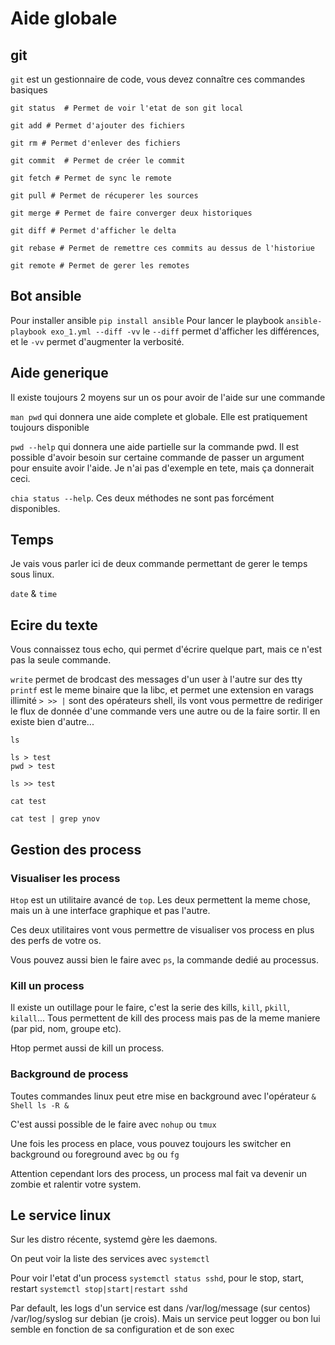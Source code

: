 # Aide globale

## git

``git`` est un gestionnaire de code, vous devez connaître ces commandes basiques

````Shell
git status  # Permet de voir l'etat de son git local

git add # Permet d'ajouter des fichiers

git rm # Permet d'enlever des fichiers

git commit  # Permet de créer le commit

git fetch # Permet de sync le remote

git pull # Permet de récuperer les sources

git merge # Permet de faire converger deux historiques

git diff # Permet d'afficher le delta

git rebase # Permet de remettre ces commits au dessus de l'historiue

git remote # Permet de gerer les remotes
````

## Bot ansible
Pour installer ansible ```pip install ansible```
Pour lancer le playbook ``ansible-playbook exo_1.yml --diff -vv`` le ``--diff`` permet d'afficher les différences, et le ``-vv`` permet d'augmenter la verbosité.


## Aide generique

Il existe toujours 2 moyens sur un os pour avoir de l'aide sur une commande

``man pwd`` qui donnera une aide complete et globale. Elle est pratiquement toujours disponible

``pwd --help`` qui donnera une aide partielle sur la commande pwd. Il est possible d'avoir besoin sur certaine commande de passer un argument pour ensuite avoir l'aide. Je n'ai pas d'exemple en tete, mais ça donnerait ceci.

``chia status --help``. Ces deux méthodes ne sont pas forcément disponibles.

## Temps

Je vais vous parler ici de deux commande permettant de gerer le temps sous linux.

``date`` & ``time``

## Ecire du texte

Vous connaissez tous echo, qui permet d'écrire quelque part, mais ce n'est pas la seule commande.

``write`` permet de brodcast des messages d'un user à l'autre sur des tty
``printf`` est le meme binaire que la libc, et permet une extension en varags illimité
``> >> |`` sont des opérateurs shell, ils vont vous permettre de rediriger le flux de donnée d'une commande vers une autre ou de la faire sortir.
Il en existe bien d'autre...

`````shell
ls

ls > test
pwd > test

ls >> test

cat test

cat test | grep ynov
`````

## Gestion des process

### Visualiser les process
``Htop`` est un utilitaire avancé de ``top``. Les deux permettent la meme chose, mais un à une interface graphique et pas l'autre.

Ces deux utilitaires vont vous permettre de visualiser vos process en plus des perfs de votre os.

Vous pouvez aussi bien le faire avec ``ps``, la commande dedié au processus.

### Kill un process

Il existe un outillage pour le faire, c'est la serie des kills, ``kill``, ``pkill``, ``kilall``...
Tous permettent de kill des process mais pas de la meme maniere (par pid, nom, groupe etc).

Htop permet aussi de kill un process.


### Background de process

Toutes commandes linux peut etre mise en background avec l'opérateur ``&``
``Shell
ls -R &
``

C'est aussi possible de le faire avec ``nohup`` ou ``tmux``

Une fois les process en place, vous pouvez toujours les switcher en background ou foreground avec ``bg`` ou ``fg``

Attention cependant lors des process, un process mal fait va devenir un zombie et ralentir votre system.



## Le service linux

Sur les distro récente, systemd gère les daemons.

On peut voir la liste des services avec ````systemctl````

Pour voir l'etat d'un process ````systemctl status sshd````, pour le stop, start, restart ``systemctl stop|start|restart sshd``

Par default, les logs d'un service est dans /var/log/message (sur centos) /var/log/syslog sur debian (je crois). Mais un service peut logger ou bon lui semble en fonction de sa configuration et de son exec
